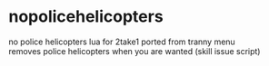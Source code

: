 # nopolicehelicopters
no police helicopters lua for 2take1 ported from tranny menu\
removes police helicopters when you are wanted (skill issue script)
